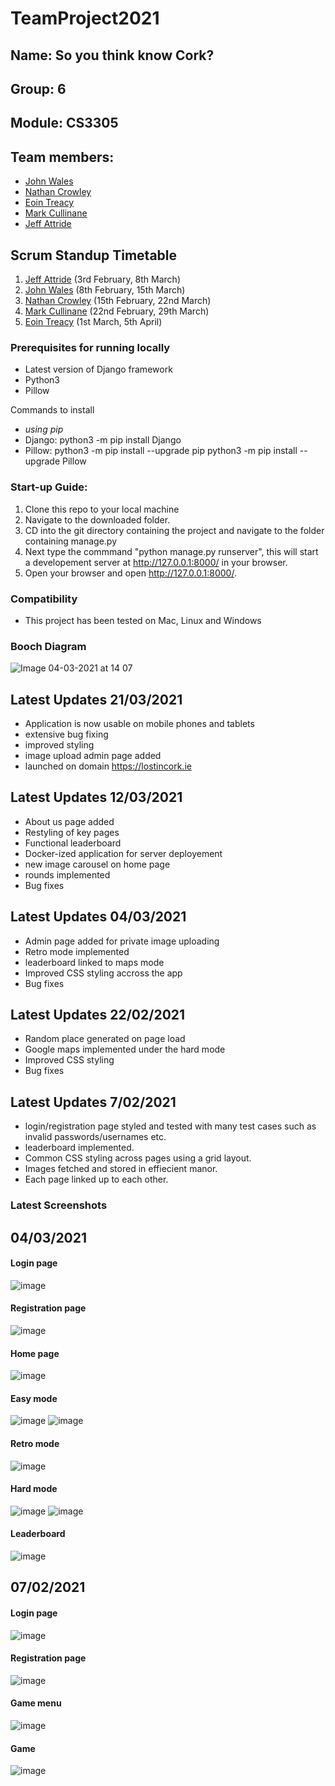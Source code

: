 # TeamProject2021

## Name: So you think know Cork?
## Group: 6 
## Module: CS3305

## Team members:
* [John Wales](https://github.com/JohnWales)
* [Nathan Crowley](https://github.com/NathanCrowley)
* [Eoin Treacy](https://github.com/treacy998)
* [Mark Cullinane](https://github.com/mcullinane28)
* [Jeff Attride](https://github.com/Jeffride)

## Scrum Standup Timetable
1. [Jeff Attride](https://github.com/Jeffride) (3rd February, 8th March)
2. [John Wales](https://github.com/JohnWales) (8th February, 15th March)
3. [Nathan Crowley](https://github.com/NathanCrowley) (15th February, 22nd March)
4. [Mark Cullinane](https://github.com/mcullinane28) (22nd February, 29th March)
5. [Eoin Treacy](https://github.com/treacy998) (1st March, 5th April)

### Prerequisites for running locally
- Latest version of Django framework
- Python3
- Pillow

Commands to install
- *using pip*
- Django: python3 -m pip install Django
- Pillow: python3 -m pip install --upgrade pip
          python3 -m pip install --upgrade Pillow
 
### Start-up Guide:
1. Clone this repo to your local machine
2. Navigate to the downloaded folder.
3. CD into the git directory containing the project and navigate to the folder containing manage.py
4. Next type the commmand "python manage.py runserver", this will start a developement server at http://127.0.0.1:8000/ in your browser.
5. Open your browser and open http://127.0.0.1:8000/.

### Compatibility

* This project has been tested on Mac, Linux and Windows

### Booch Diagram
![Image 04-03-2021 at 14 07](https://user-images.githubusercontent.com/55900589/109976239-75c9f900-7cf3-11eb-88e1-659fe70b8753.jpg)
## Latest Updates 21/03/2021
* Application is now usable on mobile phones and tablets
* extensive bug fixing
* improved styling 
* image upload admin page added
* launched on domain https://lostincork.ie

## Latest Updates 12/03/2021
* About us page added
* Restyling of key pages
* Functional leaderboard
* Docker-ized application for server deployement
* new image carousel on home page
* rounds implemented
* Bug fixes

## Latest Updates 04/03/2021
* Admin page added for private image uploading
* Retro mode implemented
* leaderboard linked to maps mode
* Improved CSS styling accross the app
* Bug fixes

## Latest Updates 22/02/2021
* Random place generated on page load
* Google maps implemented under the hard mode
* Improved CSS styling
* Bug fixes

## Latest Updates 7/02/2021
* login/registration page styled and tested with many test cases such as invalid passwords/usernames etc.
* leaderboard implemented.
* Common CSS styling across pages using a grid layout.
* Images fetched and stored in effiecient manor.
* Each page linked up to each other.
### Latest Screenshots 
## 04/03/2021
#### Login page
![image](Screenshots/screenshots04-03-21/loginPage.PNG)
#### Registration page
![image](Screenshots/screenshots04-03-21/registerPage.PNG)
#### Home page
![image](Screenshots/screenshots04-03-21/homepage.PNG)
#### Easy mode
![image](Screenshots/screenshots04-03-21/easymode.PNG)
![image](Screenshots/screenshots04-03-21/easymode2.PNG)
#### Retro mode
![image](Screenshots/screenshots04-03-21/retromode.PNG)
#### Hard mode
![image](Screenshots/screenshots04-03-21/mapsmode1.PNG)
![image](Screenshots/screenshots04-03-21/mapsmode2.PNG)
#### Leaderboard
![image](Screenshots/screenshots04-03-21/leaderboard.PNG)

## 07/02/2021
#### Login page

![image](https://user-images.githubusercontent.com/43136483/107159909-e008ab80-698a-11eb-9618-390b662a4d33.png)
#### Registration page

![image](https://user-images.githubusercontent.com/43136483/107160001-61603e00-698b-11eb-9426-a31581b5e46c.png)
#### Game menu
![image](https://user-images.githubusercontent.com/43136483/107160148-62459f80-698c-11eb-8859-7a78001b0176.png)

#### Game
![image](https://user-images.githubusercontent.com/43136483/107160140-51952980-698c-11eb-822c-5fc0cdb2ac7e.png)



